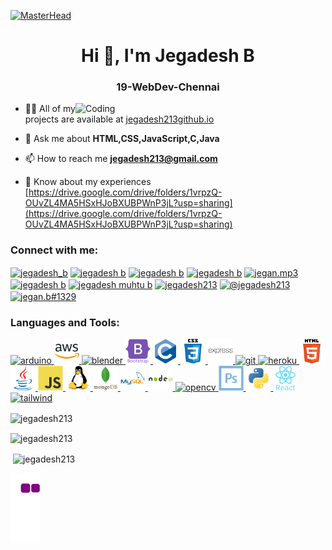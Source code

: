 [![MasterHead](https://blogger.googleusercontent.com/img/b/R29vZ2xl/AVvXsEj2Bb3sljHYj8-tUFcpokVzRcfm0g0npnn6heiHDbPzZjEvyiLgapifPl0ja6dtgJvHwx88NHgiXHYAbEDMDC4Vd66hQ_8_avWcLSbBikbae_X6rNpyPoBvdHw-sMAVjx8v0E1oY8BQ_5SpYGYrOpiAm3oKQydkkfmh-ybopesW6O30YtmtT6O-ezbi7Q/w945-h600-p-k-no-nu/Black%20Technology%20LinkedIn%20Banner%20(1).jpg)](https://jegadesh213.io)
<h1 align="center">Hi 👋, I'm Jegadesh B</h1>
<h3 align="center">19-WebDev-Chennai</h3>
<img align="right" alt="Coding" width="400" src="https://camo.githubusercontent.com/5ddf73ad3a205111cf8c686f687fc216c2946a75005718c8da5b837ad9de78c9/68747470733a2f2f7468756d62732e6766796361742e636f6d2f4576696c4e657874446576696c666973682d736d616c6c2e676966">

- 👨‍💻 All of my projects are available at [jegadesh213github.io](jegadesh213github.io)

- 💬 Ask me about **HTML,CSS,JavaScript,C,Java**

- 📫 How to reach me **jegadesh213@gmail.com**

- 📄 Know about my experiences [https://drive.google.com/drive/folders/1vrpzQ-OUvZL4MA5HSxHJoBXUBPWnP3jL?usp=sharing](https://drive.google.com/drive/folders/1vrpzQ-OUvZL4MA5HSxHJoBXUBPWnP3jL?usp=sharing)

<h3 align="left">Connect with me:</h3>
<p align="left">
<a href="https://codepen.io/jegadesh_b" target="blank"><img align="center" src="https://raw.githubusercontent.com/rahuldkjain/github-profile-readme-generator/master/src/images/icons/Social/codepen.svg" alt="jegadesh_b" height="30" width="40" /></a>
<a href="https://linkedin.com/in/jegadesh b" target="blank"><img align="center" src="https://raw.githubusercontent.com/rahuldkjain/github-profile-readme-generator/master/src/images/icons/Social/linked-in-alt.svg" alt="jegadesh b" height="30" width="40" /></a>
<a href="https://stackoverflow.com/users/jegadesh b" target="blank"><img align="center" src="https://raw.githubusercontent.com/rahuldkjain/github-profile-readme-generator/master/src/images/icons/Social/stack-overflow.svg" alt="jegadesh b" height="30" width="40" /></a>
<a href="https://fb.com/jegadesh b" target="blank"><img align="center" src="https://raw.githubusercontent.com/rahuldkjain/github-profile-readme-generator/master/src/images/icons/Social/facebook.svg" alt="jegadesh b" height="30" width="40" /></a>
<a href="https://instagram.com/jegan.mp3" target="blank"><img align="center" src="https://raw.githubusercontent.com/rahuldkjain/github-profile-readme-generator/master/src/images/icons/Social/instagram.svg" alt="jegan.mp3" height="30" width="40" /></a>
<a href="https://www.youtube.com/c/jegadesh b" target="blank"><img align="center" src="https://raw.githubusercontent.com/rahuldkjain/github-profile-readme-generator/master/src/images/icons/Social/youtube.svg" alt="jegadesh b" height="30" width="40" /></a>
<a href="https://www.hackerrank.com/jegadesh muhtu b" target="blank"><img align="center" src="https://raw.githubusercontent.com/rahuldkjain/github-profile-readme-generator/master/src/images/icons/Social/hackerrank.svg" alt="jegadesh muhtu b" height="30" width="40" /></a>
<a href="https://www.leetcode.com/jegadesh213" target="blank"><img align="center" src="https://raw.githubusercontent.com/rahuldkjain/github-profile-readme-generator/master/src/images/icons/Social/leet-code.svg" alt="jegadesh213" height="30" width="40" /></a>
<a href="https://www.hackerearth.com/@jegadesh213" target="blank"><img align="center" src="https://raw.githubusercontent.com/rahuldkjain/github-profile-readme-generator/master/src/images/icons/Social/hackerearth.svg" alt="@jegadesh213" height="30" width="40" /></a>
<a href="https://discord.gg/jegan.b#1329" target="blank"><img align="center" src="https://raw.githubusercontent.com/rahuldkjain/github-profile-readme-generator/master/src/images/icons/Social/discord.svg" alt="jegan.b#1329" height="30" width="40" /></a>
</p>

<h3 align="left">Languages and Tools:</h3>
<p align="left"> <a href="https://www.arduino.cc/" target="_blank" rel="noreferrer"> <img src="https://cdn.worldvectorlogo.com/logos/arduino-1.svg" alt="arduino" width="40" height="40"/> </a> <a href="https://aws.amazon.com" target="_blank" rel="noreferrer"> <img src="https://raw.githubusercontent.com/devicons/devicon/master/icons/amazonwebservices/amazonwebservices-original-wordmark.svg" alt="aws" width="40" height="40"/> </a> <a href="https://www.blender.org/" target="_blank" rel="noreferrer"> <img src="https://download.blender.org/branding/community/blender_community_badge_white.svg" alt="blender" width="40" height="40"/> </a> <a href="https://getbootstrap.com" target="_blank" rel="noreferrer"> <img src="https://raw.githubusercontent.com/devicons/devicon/master/icons/bootstrap/bootstrap-plain-wordmark.svg" alt="bootstrap" width="40" height="40"/> </a> <a href="https://www.cprogramming.com/" target="_blank" rel="noreferrer"> <img src="https://raw.githubusercontent.com/devicons/devicon/master/icons/c/c-original.svg" alt="c" width="40" height="40"/> </a> <a href="https://www.w3schools.com/css/" target="_blank" rel="noreferrer"> <img src="https://raw.githubusercontent.com/devicons/devicon/master/icons/css3/css3-original-wordmark.svg" alt="css3" width="40" height="40"/> </a> <a href="https://expressjs.com" target="_blank" rel="noreferrer"> <img src="https://raw.githubusercontent.com/devicons/devicon/master/icons/express/express-original-wordmark.svg" alt="express" width="40" height="40"/> </a> <a href="https://git-scm.com/" target="_blank" rel="noreferrer"> <img src="https://www.vectorlogo.zone/logos/git-scm/git-scm-icon.svg" alt="git" width="40" height="40"/> </a> <a href="https://heroku.com" target="_blank" rel="noreferrer"> <img src="https://www.vectorlogo.zone/logos/heroku/heroku-icon.svg" alt="heroku" width="40" height="40"/> </a> <a href="https://www.w3.org/html/" target="_blank" rel="noreferrer"> <img src="https://raw.githubusercontent.com/devicons/devicon/master/icons/html5/html5-original-wordmark.svg" alt="html5" width="40" height="40"/> </a> <a href="https://www.java.com" target="_blank" rel="noreferrer"> <img src="https://raw.githubusercontent.com/devicons/devicon/master/icons/java/java-original.svg" alt="java" width="40" height="40"/> </a> <a href="https://developer.mozilla.org/en-US/docs/Web/JavaScript" target="_blank" rel="noreferrer"> <img src="https://raw.githubusercontent.com/devicons/devicon/master/icons/javascript/javascript-original.svg" alt="javascript" width="40" height="40"/> </a> <a href="https://www.linux.org/" target="_blank" rel="noreferrer"> <img src="https://raw.githubusercontent.com/devicons/devicon/master/icons/linux/linux-original.svg" alt="linux" width="40" height="40"/> </a> <a href="https://www.mongodb.com/" target="_blank" rel="noreferrer"> <img src="https://raw.githubusercontent.com/devicons/devicon/master/icons/mongodb/mongodb-original-wordmark.svg" alt="mongodb" width="40" height="40"/> </a> <a href="https://www.mysql.com/" target="_blank" rel="noreferrer"> <img src="https://raw.githubusercontent.com/devicons/devicon/master/icons/mysql/mysql-original-wordmark.svg" alt="mysql" width="40" height="40"/> </a> <a href="https://nodejs.org" target="_blank" rel="noreferrer"> <img src="https://raw.githubusercontent.com/devicons/devicon/master/icons/nodejs/nodejs-original-wordmark.svg" alt="nodejs" width="40" height="40"/> </a> <a href="https://opencv.org/" target="_blank" rel="noreferrer"> <img src="https://www.vectorlogo.zone/logos/opencv/opencv-icon.svg" alt="opencv" width="40" height="40"/> </a> <a href="https://www.photoshop.com/en" target="_blank" rel="noreferrer"> <img src="https://raw.githubusercontent.com/devicons/devicon/master/icons/photoshop/photoshop-line.svg" alt="photoshop" width="40" height="40"/> </a> <a href="https://www.python.org" target="_blank" rel="noreferrer"> <img src="https://raw.githubusercontent.com/devicons/devicon/master/icons/python/python-original.svg" alt="python" width="40" height="40"/> </a> <a href="https://reactjs.org/" target="_blank" rel="noreferrer"> <img src="https://raw.githubusercontent.com/devicons/devicon/master/icons/react/react-original-wordmark.svg" alt="react" width="40" height="40"/> </a> <a href="https://tailwindcss.com/" target="_blank" rel="noreferrer"> <img src="https://www.vectorlogo.zone/logos/tailwindcss/tailwindcss-icon.svg" alt="tailwind" width="40" height="40"/> </a> </p>

<p><img align="center" src="https://github-readme-stats.vercel.app/api/top-langs?username=jegadesh213&show_icons=true&locale=en&layout=compact" alt="jegadesh213" /></p>

<p><img align="center" src="https://github-readme-streak-stats.herokuapp.com/?user=jegadesh213&" alt="jegadesh213" /></p>

<p>&nbsp;<img align="center" src="https://github-readme-stats.vercel.app/api?username=jegadesh213&show_icons=true&locale=en" alt="jegadesh213" /></p>

![snake gif](https://github.com/jegadesh213/jegadesh213/blob/output/github-contribution-grid-snake.gif)

